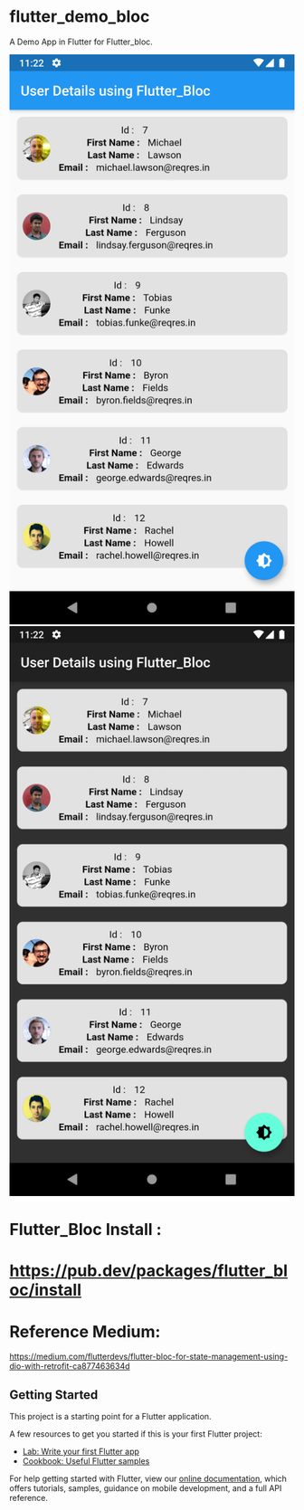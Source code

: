 # flutter_demo_bloc

A Demo App in Flutter for Flutter_bloc.

![Test Image 1](light.png)
![Test Image 1](dark.png)


# Flutter_Bloc Install : 
# https://pub.dev/packages/flutter_bloc/install

# Reference Medium:
https://medium.com/flutterdevs/flutter-bloc-for-state-management-using-dio-with-retrofit-ca877463634d

## Getting Started

This project is a starting point for a Flutter application.

A few resources to get you started if this is your first Flutter project:

- [Lab: Write your first Flutter app](https://flutter.dev/docs/get-started/codelab)
- [Cookbook: Useful Flutter samples](https://flutter.dev/docs/cookbook)

For help getting started with Flutter, view our
[online documentation](https://flutter.dev/docs), which offers tutorials,
samples, guidance on mobile development, and a full API reference.
